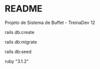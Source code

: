# README

Projeto de Sistema de Buffet - TreinaDev 12

rails db:create

rails db:migrate

rails db:seed

ruby "3.1.2"
